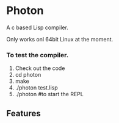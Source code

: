 # Photon
A c based Lisp compiler.

Only works onl 64bit Linux at the moment.

### To test the compiler.
1. Check out the code
2. cd photon
3. make
4. ./photon test.lisp
5. ./photon \#to start the REPL

Features
--------

